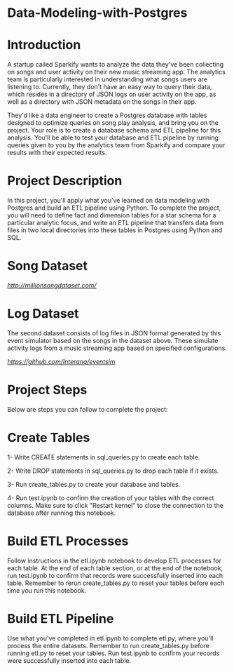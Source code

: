 # Data-Modeling-with-Postgres
# Introduction
A startup called Sparkify wants to analyze the data they've been collecting on songs and user activity on their new music streaming app. The analytics team is particularly interested in understanding what songs users are listening to. Currently, they don't have an easy way to query their data, which resides in a directory of JSON logs on user activity on the app, as well as a directory with JSON metadata on the songs in their app.

They'd like a data engineer to create a Postgres database with tables designed to optimize queries on song play analysis, and bring you on the project. Your role is to create a database schema and ETL pipeline for this analysis. You'll be able to test your database and ETL pipeline by running queries given to you by the analytics team from Sparkify and compare your results with their expected results.

# Project Description
In this project, you'll apply what you've learned on data modeling with Postgres and build an ETL pipeline using Python. To complete the project, you will need to define fact and dimension tables for a star schema for a particular analytic focus, and write an ETL pipeline that transfers data from files in two local directories into these tables in Postgres using Python and SQL.

# Song Dataset
*http://millionsongdataset.com/*


# Log Dataset
The second dataset consists of log files in JSON format generated by this event simulator based on the songs in the dataset above. These simulate activity logs from a music streaming app based on specified configurations.

*https://github.com/Interana/eventsim*

# Project Steps
Below are steps you can follow to complete the project:

# Create Tables

1- Write CREATE statements in sql_queries.py to create each table.

2- Write DROP statements in sql_queries.py to drop each table if it exists.

3- Run create_tables.py to create your database and tables.

4- Run test.ipynb to confirm the creation of your tables with the correct columns. Make sure to click "Restart kernel" to close the connection to the database after running this notebook.

# Build ETL Processes
Follow instructions in the etl.ipynb notebook to develop ETL processes for each table. At the end of each table section, or at the end of the notebook, run test.ipynb to confirm that records were successfully inserted into each table. Remember to rerun create_tables.py to reset your tables before each time you run this notebook.

# Build ETL Pipeline
Use what you've completed in etl.ipynb to complete etl.py, where you'll process the entire datasets. Remember to run create_tables.py before running etl.py to reset your tables. Run test.ipynb to confirm your records were successfully inserted into each table.
